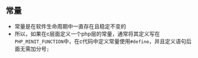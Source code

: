 ## 常量
* 常量是在软件生命周期中一直存在且稳定不变的
* 所以，如果在c层面定义一个php层的常量，通常将其定义写在`PHP_MINIT_FUNCTION`中，在c代码中定义常量使用`#define`，并且定义语句后面无需加分号`;`

